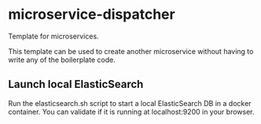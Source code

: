 # microservice-dispatcher
Template for microservices.

This template can be used to create another microservice without having to write any of the boilerplate code.

**Launch local ElasticSearch**
----
  Run the elasticsearch.sh script to start a local ElasticSearch DB in a docker container.
  You can validate if it is running at localhost:9200 in your browser.